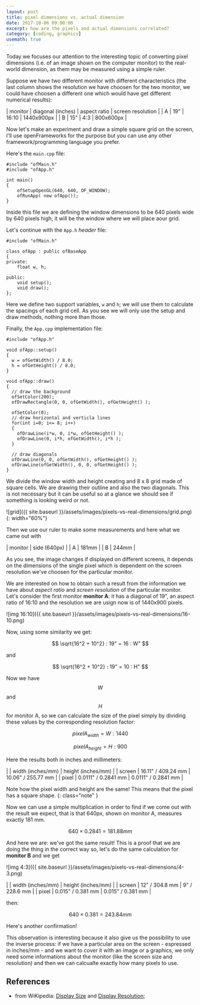 ```yaml
---
layout: post
title: pixel dimensions vs. actual dimension
date: 2017-10-06 09:00:00
excerpt: how are the pixels and actual dimensions correlated?
category: [coding, graphics]
usemath: true
---
```



Today we focuses our attention to the interesting topic of converting pixel dimensions (i.e. of an image shown on the computer monitor) to the real-world dimension, as them may be measured using a simple ruler.

Suppose we have two different monitor with different characteristics (the last column shows the resolution we have choosen for the two monitor, we could have choosen a different one which would have get different numerical results):

| monitor | diagonal (inches) | aspect ratio | screen resolution |
| A | 19" | 16:10 | 1440x900px |
| B | 15" | 4:3 | 800x600px |

Now let's make an experiment and draw a simple square grid on the screen, I'll use openFrameworks for the purpose but you can use any other framework/programming language you prefer.

Here's the `main.cpp` file:
```
#include "ofMain.h"
#include "ofApp.h"

int main()
{
	ofSetupOpenGL(640, 640, OF_WINDOW);
	ofRunApp( new ofApp());
}

```

Inside this file we are defining the window dimensions to be 640 pixels wide by 640 pixels high; it will be the window where we will place aour grid.

Let's continue with the `App.h` _header_ file:
```
#include "ofMain.h"

class ofApp : public ofBaseApp
{
private:
	float w, h;

public:
	void setup();
	void draw();
};
```

Here we define two support variables, `w` and `h`; we will use them to calculate the spacings of each grid cell. As you see we will only use the setup and draw methods, nothing more than those.

Finally, the `App.cpp` implementation file:
```
#include "ofApp.h"

void ofApp::setup()
{
  w = ofGetWidth() / 8.0;
  h = ofGetHeight() / 8.0;
}

void ofApp::draw()
{
  // draw the background
  ofSetColor(200);
  ofDrawRectangle(0, 0, ofGetWidth(), ofGetHeight() );

  ofSetColor(0);
  // draw horizontal and verticla lines
  for(int i=0; i<= 8; i++)
  {
    ofDrawLine(i*w, 0, i*w, ofGetHeight() );
    ofDrawLine(0, i*h, ofGetWidth(), i*h );
  }

  // draw diagonals
  ofDrawLine(0, 0, ofGetWidth(), ofGetHeight() );
  ofDrawLine(ofGetWidth(), 0, 0, ofGetHeight() );
}
```

We divide the window width and height creating and 8 x 8 grid made of square cells. We are drawing their outline and also the two diagonals. This is not necessary but it can be useful so at a glance we should see if something is looking weird or not.

![grid]({{ site.baseurl }}/assets/images/pixels-vs-real-dimensions/grid.png){: width="60%"}

Then we use our ruler to make some measurements and here what we came out with

| monitor | side (640px) |
| A | 181mm |
| B | 244mm |

As you see, the image changes if displayed on different screens, it depends on the dimensions of the single pixel which is dependent on the screen resolution we've choosen for the particular monitor.

We are interested on how to obtain such a result from the information we have about _aspect ratio_ and _screen resolution_ of the particular monitor.
Let's consider the first monitor **monitor A**: it has a diagonal of 19", an aspect ratio of 16:10 and the resolution we are usign now is of 1440x900 pixels.

![img 16:10]({{ site.baseurl }}/assets/images/pixels-vs-real-dimensions/16-10.png)

Now, using some similarity we get:

$$
\sqrt{16^2 + 10^2} : 19" = 16 : W"
$$

and

$$
\sqrt{16^2 + 10^2} : 19" = 10 : H"
$$

Now we have $$W$$ and $$H$$ for monitor A, so we can calculate the size of the pixel simply by dividing these values by the corresponding resolution factor:

$$
pixelA_{width} = W : 1440
$$

$$
pixelA_{height} = H : 900
$$

Here the results both in inches and millimeters:

| | width (inches/mm) | height (inches/mm) |
| screen | 16.11" / 409.24 mm | 10.06" / 255.77 mm |
| pixel | 0.0111" / 0.2841 mm | 0.0111" / 0.2841 mm  |

Note how the pixel width and height are the same! This means that the pixel has a square shape.
{: class="note" }

Now we can use a simple multiplication in order to find if we come out with the result we expect, that is that 640px, shown on monitor A, measures exactly 181 mm.

$$
640 \times 0.2841 = 181.88 mm
$$

And here we are: we've got the same result! This is a proof that we are doing the thing in the correct way so, let's do the same calculation for **monitor B** and we get

![img 4:3]({{ site.baseurl }}/assets/images/pixels-vs-real-dimensions/4-3.png)

| | width (inches/mm) | height (inches/mm) |
| screen | 12" / 304.8 mm | 9" / 228.6 mm |
| pixel | 0.015" / 0.381 mm | 0.015" / 0.381 mm  |

then:

$$
640 \times 0.381 = 243.84 mm
$$

Here's another confirmation!

This observation is interesting because it also give us the possibility to use the inverse process: if we have a particular area on the screen - espressed in inches/mm - and we want to cover it with an image or a graphics, we only need some informations about the monitor (like the screen size and resolution) and then we can calcualte exactly how many pixels to use.

## References
* from WiKipedia: [Display Size](https://en.wikipedia.org/wiki/Display_size) and [Display Resolution](https://en.wikipedia.org/wiki/Display_resolution);
